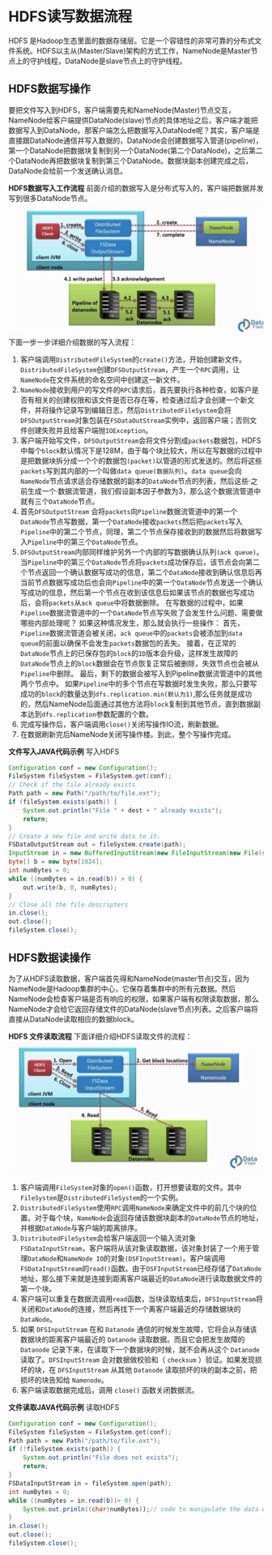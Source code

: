 # HDFS读写数据流程

HDFS 是Hadoop生态里面的数据存储层。它是一个容错性的非常可靠的分布式文件系统。HDFS以主从(Master/Slave)架构的方式工作，NameNode是Master节点上的守护线程，DataNode是slave节点上的守护线程。

## HDFS数据写操作

要把文件写入到HDFS，客户端需要先和NameNode(Master)节点交互，NameNode给客户端提供DataNode(slave)节点的具体地址之后，客户端才能把数据写入到DataNode。那客户端怎么把数据写入DataNode呢？其实，客户端是直接跟DataNode通信并写入数据的，DataNode会创建数据写入管道(pipeline)，第一个DataNode把数据块复制到另一个DataNode(第二个DataNode)，之后第二个DataNode再把数据块复制到第三个DataNode。数据块副本创建完成之后，DataNode会给前一个发送确认消息。

**HDFS数据写入工作流程**
前面介绍的数据写入是分布式写入的，客户端把数据并发写到很多DataNode节点。
![hadoop13.png](0_images/hadoop13.png)
下面一步一步详细介绍数据的写入流程：

1. 客户端调用`DistributedFileSystem`的`create()`方法，开始创建新文件。`DistributedFileSystem`创建`DFSOutputStream`，产生一个`RPC`调用，让`NameNode`在文件系统的命名空间中创建这一新文件。
2. `NameNode`接收到用户的写文件的`RPC`请求后，首先要执行各种检查，如客户是否有相关的创建权限和该文件是否已存在等，检查通过后才会创建一个新文件，并将操作记录写到编辑日志，然后`DistributedFileSystem`会将`DFSOutputStream`对象包装在`FSDataOutStream`实例中，返回客户端；否则文件创建失败并且给客户端抛`IOException`。
3. 客户端开始写文件，`DFSOutputStream`会将文件分割成`packets`数据包，HDFS中每个`block`默认情况下是128M，由于每个块比较大，所以在写数据的过程中是把数据块拆分成一个个的数据包`(packet)`以管道的形式发送的。然后将这些`packets`写到其内部的一个叫做`data queue(数据队列)`。`data queue`会向`NameNode`节点请求适合存储数据的副本的`DataNode`节点的列表，然后这些·之前生成一个·数据流管道，我们假设副本因子参数为3，那么这个数据流管道中就有三个`DataNode`节点。
4. 首先`DFSOutputStream` 会将`packets`向`Pipeline`数据流管道中的第一个`DataNode`节点写数据，第一个`DataNode`接收`packets`然后把`packets`写入`Pipeline`中的第二个节点，同理，第二个节点保存接收到的数据然后将数据写入`Pipeline`中的第三个`DataNode`节点。
5. `DFSOutputStream`内部同样维护另外一个内部的写数据确认队列`(ack queue)`。当`Pipeline`中的第三个`DataNode`节点将`packets`成功保存后，该节点会向第二个节点返回一个确认数据写成功的信息，第二个`DataNode`接收到确认信息后再当前节点数据写成功后也会向`Pipeline`中的第一个`DataNode`节点发送一个确认写成功的信息，然后第一个节点在收到该信息后如果该节点的数据也写成功后，会将`packets`从`ack queue`中将数据删除。
   在写数据的过程中，如果`Pipeline`数据流管道中的一个`DataNode`节点写失败了会发生什么问题、需要做哪些内部处理呢？
   如果这种情况发生，那么就会执行一些操作：
   首先，`Pipeline`数据流管道会被关闭，`ack queue`中的`packets`会被添加到`data queue`的前面以确保不会发生`packets`数据包的丢失。
   接着，在正常的`DataNode`节点上的已保存包的`block`的`ID`版本会升级，这样发生故障的`DataNode`节点上的`block`数据会在节点恢复正常后被删除，失效节点也会被从`Pipeline`中删除。
   最后，剩下的数据会被写入到Pipeline数据流管道中的其他两个节点中。
   如果`Pipeline`中的多个节点在写数据时发生失败，那么只要写成功的`block`的数量达到`dfs.replication.min(默认为1)`,那么任务就是成功的，然后NameNode后面通过其他方法将`block`复制到其他节点，直到数据副本达到`dfs.replication`参数配置的个数。
6. 完成写操作后，客户端调用`close()`关闭写操作IO流，刷新数据。
7. 在数据刷新完后NameNode关闭写操作楼。到此，整个写操作完成。

**文件写入JAVA代码示例**
写入HDFS

```java
Configuration conf = new Configuration();
FileSystem fileSystem = FileSystem.get(conf);
// Check if the file already exists
Path path = new Path("/path/to/file.ext");
if (fileSystem.exists(path)) {
    System.out.println("File " + dest + " already exists");
    return;
}
// Create a new file and write data to it.
FSDataOutputStream out = fileSystem.create(path);
InputStream in = new BufferedInputStream(new FileInputStream(new File(source)));
byte[] b = new byte[1024];
int numBytes = 0;
while ((numBytes = in.read(b)) > 0) {
    out.write(b, 0, numBytes);
}
// Close all the file descripters
in.close();
out.close();
fileSystem.close();
```

## HDFS数据读操作

为了从HDFS读取数据，客户端首先得和NameNode(master节点)交互，因为NameNode是Hadoop集群的中心，它保存着集群中的所有元数据。然后NameNode会检查客户端是否有响应的权限，如果客户端有权限读取数据，那么NameNode才会给它返回存储文件的DataNode(slave节点)列表。之后客户端将直接从DataNode读取相应的数据block。

**HDFS 文件读取流程**
下面详细介绍HDFS读取文件的流程：
![hadoop14.png](0_images/hadoop14.png)

1. 客户端调用`FileSystem`对象的`open()`函数，打开想要读取的文件。其中`FileSystem`是`DistributedFileSystem`的一个实例。
2. `DistributedFileSystem`使用`RPC`调用`NameNode`来确定文件中的前几个块的位置。对于每个块，`NameNode`会返回存储该数据块副本的`DataNode`节点的地址，并根据`DataNode`与客户端的距离排序。
3. `DistributedFileSystem`会给客户端返回一个输入流对象`FSDataInputStream`，客户端将从该对象读取数据，该对象封装了一个用于管理`DataNode`和`NameNode IO`的对象`(DSFInputStream)`。客户端调用`FSDataInputStream`的`read()`函数。由于`DSFInputStream`已经存储了`DataNode`地址，那么接下来就是连接到距离客户端最近的`DataNode`进行读取数据文件的第一个块。
4. 客户端可以重复在数据流调用`read`函数，当块读取结束后，`DFSInputStream`将关闭和`DataNode`的连接，然后再找下一个离客户端最近的存储数据块的`DataNode`。
5. 如果 `DFSInputStream` 在和 `Datanode` 通信的时候发生故障，它将会从存储该数据块的距离客户端最近的 `Datanode` 读取数据。而且它会把发生故障的`Datanode` 记录下来，在读取下一个数据块的时候，就不会再从这个 `Datanode` 读取了。`DFSInputStream` 会对数据做校验和（ `checksum` ）验证。如果发现损坏的块，在 `DFSInputStream` 从其他 `Datanode` 读取损坏的块的副本之前，把损坏的块告知给 `Namenode`。
6. 客户端读取数据完成后，调用 `close()` 函数关闭数据流。

**文件读取JAVA代码示例**
读取HDFS

```java
Configuration conf = new Configuration();
FileSystem fileSystem = FileSystem.get(conf);
Path path = new Path("/path/to/file.ext");
if (!fileSystem.exists(path)) {
    System.out.println("File does not exists");
    return;
}
FSDataInputStream in = fileSystem.open(path);
int numBytes = 0;
while ((numBytes = in.read(b))> 0) {
    System.out.prinln((char)numBytes));// code to manipulate the data which is read
}
in.close();
out.close();
fileSystem.close();
```

